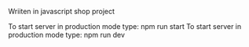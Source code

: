 Wriiten in javascript shop project

To start server in production mode type: npm run start
To start server in production mode type: npm run dev
